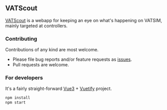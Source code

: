 ## VATScout

[VATScout](https://vatscout.com/) is a webapp for keeping an eye on what's happening on VATSIM, mainly targeted at controllers.

### Contributing

Contributions of any kind are most welcome.

- Please file bug reports and/or feature requests as [issues](https://github.com/minsulander/vatscout/issues).
- Pull requests are welcome.

### For developers

It's a fairly straight-forward [Vue3](vuejs.org) + [Vuetify](vuetifyjs.com) project.

```sh
npm install
npm start
```
